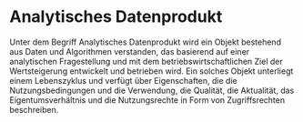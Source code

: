 # Analytisches Datenprodukt
Unter dem Begriff Analytisches Datenprodukt wird ein Objekt bestehend aus Daten und Algorithmen verstanden, das basierend auf einer analytischen Fragestellung und mit dem betriebswirtschaftlichen Ziel der Wertsteigerung entwickelt und betrieben wird. Ein solches Objekt unterliegt einem Lebenszyklus und verfügt über Eigenschaften, die die Nutzungsbedingungen und die Verwendung, die Qualität, die Aktualität, das Eigentumsverhältnis und die Nutzungsrechte in Form von Zugriffsrechten beschreiben.
